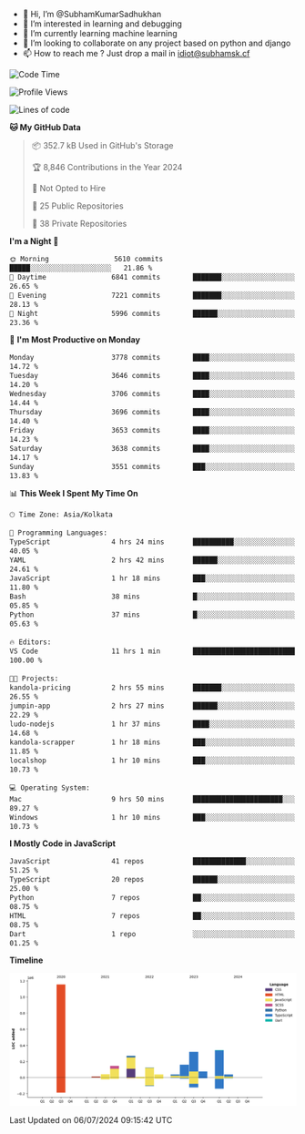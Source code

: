 - 👋 Hi, I’m @SubhamKumarSadhukhan
- 👀 I’m interested in learning and debugging
- 🌱 I’m currently learning machine learning
- 💞️ I’m looking to collaborate on any project based on python and django
- 📫 How to reach me ?
      Just drop a mail in idiot@subhamsk.cf

<!---
SubhamKumarSadhukhan/SubhamKumarSadhukhan is a ✨ special ✨ repository because its `README.md` (this file) appears on your GitHub profile.
You can click the Preview link to take a look at your changes.
--->


<!--START_SECTION:waka-->
![Code Time](http://img.shields.io/badge/Code%20Time-2%2C284%20hrs%2024%20mins-blue)

![Profile Views](http://img.shields.io/badge/Profile%20Views-0-blue)

![Lines of code](https://img.shields.io/badge/From%20Hello%20World%20I%27ve%20Written-2.7%20million%20lines%20of%20code-blue)

**🐱 My GitHub Data** 

> 📦 352.7 kB Used in GitHub's Storage 
 > 
> 🏆 8,846 Contributions in the Year 2024
 > 
> 🚫 Not Opted to Hire
 > 
> 📜 25 Public Repositories 
 > 
> 🔑 38 Private Repositories 
 > 
**I'm a Night 🦉** 

```text
🌞 Morning                5610 commits        █████░░░░░░░░░░░░░░░░░░░░   21.86 % 
🌆 Daytime                6841 commits        ███████░░░░░░░░░░░░░░░░░░   26.65 % 
🌃 Evening                7221 commits        ███████░░░░░░░░░░░░░░░░░░   28.13 % 
🌙 Night                  5996 commits        ██████░░░░░░░░░░░░░░░░░░░   23.36 % 
```
📅 **I'm Most Productive on Monday** 

```text
Monday                   3778 commits        ████░░░░░░░░░░░░░░░░░░░░░   14.72 % 
Tuesday                  3646 commits        ████░░░░░░░░░░░░░░░░░░░░░   14.20 % 
Wednesday                3706 commits        ████░░░░░░░░░░░░░░░░░░░░░   14.44 % 
Thursday                 3696 commits        ████░░░░░░░░░░░░░░░░░░░░░   14.40 % 
Friday                   3653 commits        ████░░░░░░░░░░░░░░░░░░░░░   14.23 % 
Saturday                 3638 commits        ████░░░░░░░░░░░░░░░░░░░░░   14.17 % 
Sunday                   3551 commits        ███░░░░░░░░░░░░░░░░░░░░░░   13.83 % 
```


📊 **This Week I Spent My Time On** 

```text
🕑︎ Time Zone: Asia/Kolkata

💬 Programming Languages: 
TypeScript               4 hrs 24 mins       ██████████░░░░░░░░░░░░░░░   40.05 % 
YAML                     2 hrs 42 mins       ██████░░░░░░░░░░░░░░░░░░░   24.61 % 
JavaScript               1 hr 18 mins        ███░░░░░░░░░░░░░░░░░░░░░░   11.80 % 
Bash                     38 mins             █░░░░░░░░░░░░░░░░░░░░░░░░   05.85 % 
Python                   37 mins             █░░░░░░░░░░░░░░░░░░░░░░░░   05.63 % 

🔥 Editors: 
VS Code                  11 hrs 1 min        █████████████████████████   100.00 % 

🐱‍💻 Projects: 
kandola-pricing          2 hrs 55 mins       ███████░░░░░░░░░░░░░░░░░░   26.55 % 
jumpin-app               2 hrs 27 mins       ██████░░░░░░░░░░░░░░░░░░░   22.29 % 
ludo-nodejs              1 hr 37 mins        ████░░░░░░░░░░░░░░░░░░░░░   14.68 % 
kandola-scrapper         1 hr 18 mins        ███░░░░░░░░░░░░░░░░░░░░░░   11.85 % 
localshop                1 hr 10 mins        ███░░░░░░░░░░░░░░░░░░░░░░   10.73 % 

💻 Operating System: 
Mac                      9 hrs 50 mins       ██████████████████████░░░   89.27 % 
Windows                  1 hr 10 mins        ███░░░░░░░░░░░░░░░░░░░░░░   10.73 % 
```

**I Mostly Code in JavaScript** 

```text
JavaScript               41 repos            █████████████░░░░░░░░░░░░   51.25 % 
TypeScript               20 repos            ██████░░░░░░░░░░░░░░░░░░░   25.00 % 
Python                   7 repos             ██░░░░░░░░░░░░░░░░░░░░░░░   08.75 % 
HTML                     7 repos             ██░░░░░░░░░░░░░░░░░░░░░░░   08.75 % 
Dart                     1 repo              ░░░░░░░░░░░░░░░░░░░░░░░░░   01.25 % 
```



**Timeline**

![Lines of Code chart](https://raw.githubusercontent.com/SubhamKumarSadhukhan/SubhamKumarSadhukhan/main/assets/bar_graph.png)


 Last Updated on 06/07/2024 09:15:42 UTC
<!--END_SECTION:waka-->
